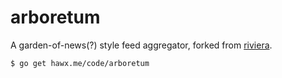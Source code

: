 # arboretum

A garden-of-news(?) style feed aggregator, forked from
[riviera](https://github.com/hawx/riviera).

``` bash
$ go get hawx.me/code/arboretum
```

